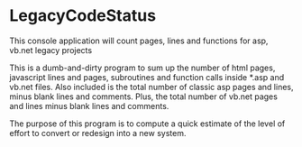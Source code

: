 # LegacyCodeStatus
This console application will count pages, lines and functions for asp, vb.net legacy projects

This is a dumb-and-dirty program to sum up the number of html pages, javascript lines and pages, subroutines and function calls inside *.asp and vb.net files.  Also included is the total number of classic asp pages and lines, minus blank lines and comments.  Plus, the total number of vb.net pages and lines minus blank lines and comments.

The purpose of this program is to compute a quick estimate of the level of effort to convert or redesign into a new system.
